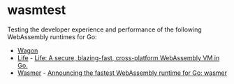 # wasmtest

Testing the developer experience and performance of the following WebAssembly runtimes for Go:

* [Wagon](Wagon)
* [Life](https://github.com/perlin-network/life) - [Life: A secure, blazing-fast, cross-platform WebAssembly VM in Go.](https://medium.com/perlin-network/life-a-secure-blazing-fast-cross-platform-webassembly-vm-in-go-ea3b31fa6e09)
* [Wasmer](https://github.com/wasmerio/go-ext-wasm) - [Announcing the fastest WebAssembly runtime for Go: wasmer](https://medium.com/wasmer/announcing-the-fastest-webassembly-runtime-for-go-wasmer-19832d77c050)
